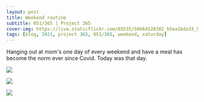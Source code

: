 ```yaml
---
layout: post
title: Weekend routine
subtitle: 051/365 | Project 365
cover-img: https://live.staticflickr.com/65535/50964528382_b5ea1bda33_k.jpg
tags: [blog, 2021, project 365, 051/365, weekend, saturday]
---
```

Hanging out at mom's one day of every weekend and have a meal has become the norm ever since Covid.  Today was that day.
<p class="post-img-wrap">
  <img src="https://live.staticflickr.com/65535/50964689461_3a947d0044_h.jpg">
</p>
<p class="post-img-wrap">
  <img src="https://live.staticflickr.com/65535/50963715243_1dfc888392_h.jpg">
</p>
<p class="post-img-wrap">
  <img src="https://live.staticflickr.com/65535/50964528382_77f344360e_h.jpg">
</p>
